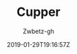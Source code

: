 ---
title: "Cupper"
github: https://github.com/zwbetz-gh/cupper-hugo-theme
demo: https://cupper-hugo-theme.netlify.com/
author: Zwbetz-gh
ssg:
  - Hugo
cms:
  - No Cms
date: 2019-01-29T19:16:57Z
github_branch: master
---